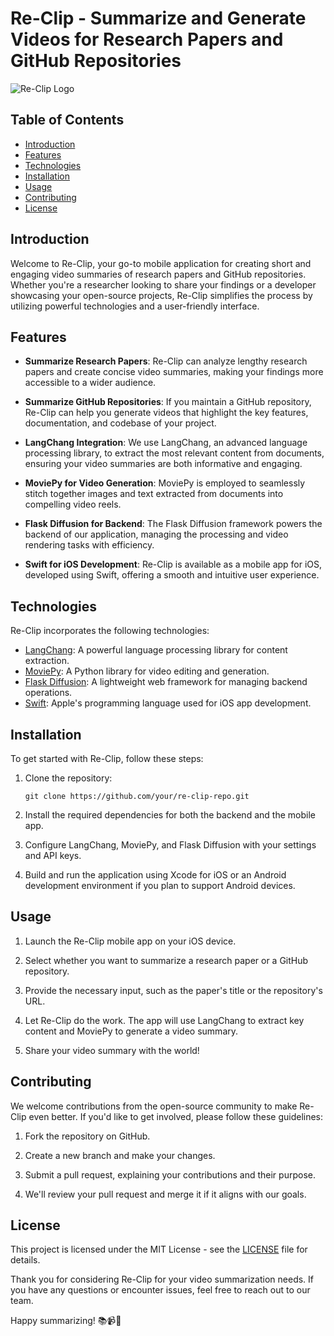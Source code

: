 # Re-Clip - Summarize and Generate Videos for Research Papers and GitHub Repositories

![Re-Clip Logo](https://your-image-url-here.com/logo.png)

## Table of Contents
- [Introduction](#introduction)
- [Features](#features)
- [Technologies](#technologies)
- [Installation](#installation)
- [Usage](#usage)
- [Contributing](#contributing)
- [License](#license)

## Introduction

Welcome to Re-Clip, your go-to mobile application for creating short and engaging video summaries of research papers and GitHub repositories. Whether you're a researcher looking to share your findings or a developer showcasing your open-source projects, Re-Clip simplifies the process by utilizing powerful technologies and a user-friendly interface.

## Features

- **Summarize Research Papers**: Re-Clip can analyze lengthy research papers and create concise video summaries, making your findings more accessible to a wider audience.

- **Summarize GitHub Repositories**: If you maintain a GitHub repository, Re-Clip can help you generate videos that highlight the key features, documentation, and codebase of your project.

- **LangChang Integration**: We use LangChang, an advanced language processing library, to extract the most relevant content from documents, ensuring your video summaries are both informative and engaging.

- **MoviePy for Video Generation**: MoviePy is employed to seamlessly stitch together images and text extracted from documents into compelling video reels.

- **Flask Diffusion for Backend**: The Flask Diffusion framework powers the backend of our application, managing the processing and video rendering tasks with efficiency.

- **Swift for iOS Development**: Re-Clip is available as a mobile app for iOS, developed using Swift, offering a smooth and intuitive user experience.

## Technologies

Re-Clip incorporates the following technologies:

- [LangChang](https://langchang-library.com): A powerful language processing library for content extraction.
- [MoviePy](https://zulko.github.io/moviepy/): A Python library for video editing and generation.
- [Flask Diffusion](https://flask-diffusion-framework.org): A lightweight web framework for managing backend operations.
- [Swift](https://developer.apple.com/swift/): Apple's programming language used for iOS app development.

## Installation

To get started with Re-Clip, follow these steps:

1. Clone the repository:
   ```
   git clone https://github.com/your/re-clip-repo.git
   ```

2. Install the required dependencies for both the backend and the mobile app.

3. Configure LangChang, MoviePy, and Flask Diffusion with your settings and API keys.

4. Build and run the application using Xcode for iOS or an Android development environment if you plan to support Android devices.

## Usage

1. Launch the Re-Clip mobile app on your iOS device.

2. Select whether you want to summarize a research paper or a GitHub repository.

3. Provide the necessary input, such as the paper's title or the repository's URL.

4. Let Re-Clip do the work. The app will use LangChang to extract key content and MoviePy to generate a video summary.

5. Share your video summary with the world!

## Contributing

We welcome contributions from the open-source community to make Re-Clip even better. If you'd like to get involved, please follow these guidelines:

1. Fork the repository on GitHub.

2. Create a new branch and make your changes.

3. Submit a pull request, explaining your contributions and their purpose.

4. We'll review your pull request and merge it if it aligns with our goals.

## License

This project is licensed under the MIT License - see the [LICENSE](LICENSE) file for details.

Thank you for considering Re-Clip for your video summarization needs. If you have any questions or encounter issues, feel free to reach out to our team.

Happy summarizing! 📚📹🚀
